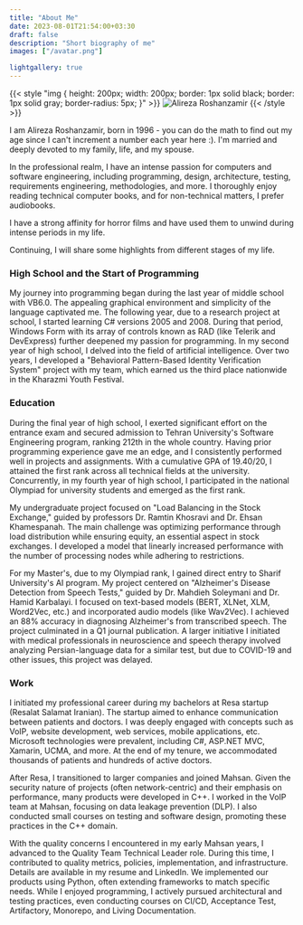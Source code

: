 ```yaml
---
title: "About Me"
date: 2023-08-01T21:54:00+03:30
draft: false
description: "Short biography of me"
images: ["/avatar.png"]

lightgallery: true
---
```


{{< style "img { height: 200px; width: 200px; border: 1px solid black; border: 1px solid gray; border-radius: 5px; }" >}}
![Alireza Roshanzamir](/images/avatar.png)
{{< /style >}}

I am Alireza Roshanzamir, born in 1996 - you can do the math to find out my age since I can't increment a number each year here :). I'm married and deeply devoted to my family, life, and my spouse.

In the professional realm, I have an intense passion for computers and software engineering, including programming, design, architecture, testing, requirements engineering, methodologies, and more. I thoroughly enjoy reading technical computer books, and for non-technical matters, I prefer audiobooks.

I have a strong affinity for horror films and have used them to unwind during intense periods in my life.

Continuing, I will share some highlights from different stages of my life.

### High School and the Start of Programming
My journey into programming began during the last year of middle school with VB6.0. The appealing graphical environment and simplicity of the language captivated me. The following year, due to a research project at school, I started learning C# versions 2005 and 2008. During that period, Windows Form with its array of controls known as RAD (like Telerik and DevExpress) further deepened my passion for programming. In my second year of high school, I delved into the field of artificial intelligence. Over two years, I developed a "Behavioral Pattern-Based Identity Verification System" project with my team, which earned us the third place nationwide in the Kharazmi Youth Festival.

### Education
During the final year of high school, I exerted significant effort on the entrance exam and secured admission to Tehran University's Software Engineering program, ranking 212th in the whole country. Having prior programming experience gave me an edge, and I consistently performed well in projects and assignments. With a cumulative GPA of 19.40/20, I attained the first rank across all technical fields at the university. Concurrently, in my fourth year of high school, I participated in the national Olympiad for university students and emerged as the first rank.

My undergraduate project focused on "Load Balancing in the Stock Exchange," guided by professors Dr. Ramtin Khosravi and Dr. Ehsan Khamespanah. The main challenge was optimizing performance through load distribution while ensuring equity, an essential aspect in stock exchanges. I developed a model that linearly increased performance with the number of processing nodes while adhering to restrictions.

For my Master's, due to my Olympiad rank, I gained direct entry to Sharif University's AI program. My project centered on "Alzheimer's Disease Detection from Speech Tests," guided by Dr. Mahdieh Soleymani and Dr. Hamid Karbalayi. I focused on text-based models (BERT, XLNet, XLM, Word2Vec, etc.) and incorporated audio models (like Wav2Vec). I achieved an 88% accuracy in diagnosing Alzheimer's from transcribed speech. The project culminated in a Q1 journal publication. A larger initiative I initiated with medical professionals in neuroscience and speech therapy involved analyzing Persian-language data for a similar test, but due to COVID-19 and other issues, this project was delayed.

### Work
I initiated my professional career during my bachelors at Resa startup (Resalat Salamat Iranian). The startup aimed to enhance communication between patients and doctors. I was deeply engaged with concepts such as VoIP, website development, web services, mobile applications, etc. Microsoft technologies were prevalent, including C#, ASP.NET MVC, Xamarin, UCMA, and more. At the end of my tenure, we accommodated thousands of patients and hundreds of active doctors.

After Resa, I transitioned to larger companies and joined Mahsan. Given the security nature of projects (often network-centric) and their emphasis on performance, many products were developed in C++. I worked in the VoIP team at Mahsan, focusing on data leakage prevention (DLP). I also conducted small courses on testing and software design, promoting these practices in the C++ domain.

With the quality concerns I encountered in my early Mahsan years, I advanced to the Quality Team Technical Leader role. During this time, I contributed to quality metrics, policies, implementation, and infrastructure. Details are available in my resume and LinkedIn. We implemented our products using Python, often extending frameworks to match specific needs. While I enjoyed programming, I actively pursued architectural and testing practices, even conducting courses on CI/CD, Acceptance Test, Artifactory, Monorepo, and Living Documentation.
